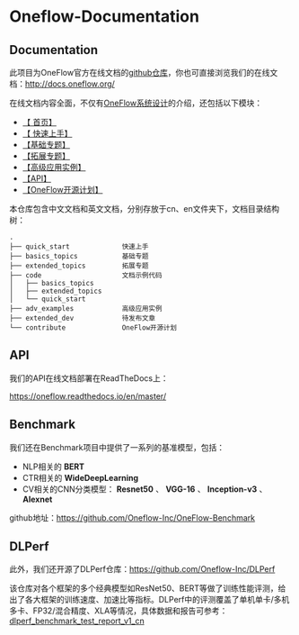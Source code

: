 # Oneflow-Documentation

## Documentation

此项目为OneFlow官方在线文档的[github仓库](https://github.com/Oneflow-Inc/oneflow-documentation)，你也可直接浏览我们的在线文档：http://docs.oneflow.org/ 

在线文档内容全面，不仅有[OneFlow系统设计](http://docs.oneflow.org/basics_topics/essentials_of_oneflow.html)的介绍，还包括以下模块：

- [【 首页】](http://docs.oneflow.org/index.html)
- [【 快速上手】](http://docs.oneflow.org/build_ship/install.html)
- [【基础专题】](http://docs.oneflow.org/basics_topics/data_input.html)
- [【拓展专题】](http://docs.oneflow.org/extended_topics/job_function_define_call.html)
- [【高级应用实例】](http://docs.oneflow.org/adv_examples/resnet.html)
-  [【API】](https://oneflow.readthedocs.io/en/master/)
- [【OneFlow开源计划】](http://docs.oneflow.org/contribute/intro.html)

本仓库包含中文文档和英文文档，分别存放于cn、en文件夹下，文档目录结构树：

```shell
.
├── quick_start             快速上手
├── basics_topics           基础专题
├── extended_topics         拓展专题
├── code                    文档示例代码
│   ├── basics_topics
│   ├── extended_topics
│   └── quick_start
├── adv_examples            高级应用实例 
├── extended_dev            待发布文章
└── contribute              OneFlow开源计划
```



## API

我们的API在线文档部署在ReadTheDocs上：

https://oneflow.readthedocs.io/en/master/



## Benchmark

我们还在Benchmark项目中提供了一系列的基准模型，包括：

- NLP相关的 **BERT** 
- CTR相关的 **WideDeepLearning** 
- CV相关的CNN分类模型： **Resnet50** 、 **VGG-16** 、 **Inception-v3** 、 **Alexnet** 

github地址：https://github.com/Oneflow-Inc/OneFlow-Benchmark


## DLPerf
此外，我们还开源了DLPerf仓库：https://github.com/Oneflow-Inc/DLPerf

该仓库对各个框架的多个经典模型如ResNet50、BERT等做了训练性能评测，给出了各大框架的训练速度、加速比等指标。DLPerf中的评测覆盖了单机单卡/多机多卡、FP32/混合精度、XLA等情况，具体数据和报告可参考：[dlperf_benchmark_test_report_v1_cn](https://github.com/Oneflow-Inc/DLPerf/blob/master/reports/dlperf_benchmark_test_report_v1_cn.md)